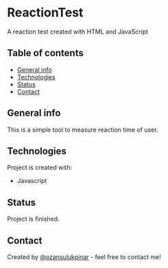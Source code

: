 # ReactionTest

A reaction test created with HTML and JavaScript

## Table of contents

- [General info](#general-info)
- [Technologies](#technologies)
- [Status](#status)
- [Contact](#contact)

## General info

This is a simple tool to measure reaction time of user.

## Technologies

Project is created with:

- Javascript

## Status

Project is finished.

## Contact

Created by [@ozansulukpinar](https://github.com/ozansulukpinar) - feel free to contact me!
